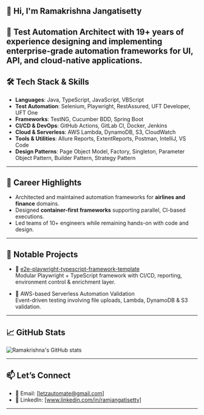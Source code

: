 ## 👋 Hi, I'm Ramakrishna Jangatisetty

🎯 **Test Automation Architect** with 19+ years of experience designing and implementing enterprise-grade automation frameworks for UI, API, and cloud-native applications.
---

## 🛠️ Tech Stack & Skills

- **Languages**: Java, TypeScript, JavaScript, VBScript
- **Test Automation**: Selenium, Playwright, RestAssured, UFT Developer, UFT One
- **Frameworks**: TestNG, Cucumber BDD, Spring Boot
- **CI/CD & DevOps**: GitHub Actions, GitLab CI, Docker, Jenkins
- **Cloud & Serverless**: AWS Lambda, DynamoDB, S3, CloudWatch
- **Tools & Utilities**: Allure Reports, ExtentReports, Postman, IntelliJ, VS Code
- **Design Patterns**: Page Object Model, Factory, Singleton, Parameter Object Pattern, Builder Pattern, Strategy Pattern 

---

## 💼 Career Highlights

- Architected and maintained automation frameworks for **airlines and finance** domains.
- Designed **container-first frameworks** supporting parallel, CI-based executions.
- Led teams of 10+ engineers while remaining hands-on with code and design.

---

## 🚀 Notable Projects

- 🔹 [e2e-playwright-typescript-framework-template](https://github.com/ramjangatisetty/e2e-playwright-typescript-framework-template)  
  Modular Playwright + TypeScript framework with CI/CD, reporting, environment control & enrichment layer.

- 🔹 AWS-based Serverless Automation Validation  
  Event-driven testing involving file uploads, Lambda, DynamoDB & S3 validation.

---

## 📈 GitHub Stats

![Ramakrishna's GitHub stats](https://github-readme-stats.vercel.app/api?username=ramjangatisetty&show_icons=true&theme=default)

---

## 📫 Let’s Connect

- 📧 Email: [letzautomate@gmail.com]
- 💼 LinkedIn: [www.linkedin.com/in/ramjangatisetty]

---
<!--
**ramjangatisetty/ramjangatisetty** is a ✨ _special_ ✨ repository because its `README.md` (this file) appears on your GitHub profile.

Here are some ideas to get you started:

- 🔭 I’m currently working on ...
- 🌱 I’m currently learning ...
- 👯 I’m looking to collaborate on ...
- 🤔 I’m looking for help with ...
- 💬 Ask me about ...
- 📫 How to reach me: ...
- 😄 Pronouns: ...
- ⚡ Fun fact: ...
-->
